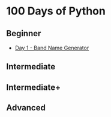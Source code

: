 <h1>100 Days of Python</h1>

<h2>Beginner</h2>

- [Day 1 - Band Name Generator](https://github.com/quinnanderson1/100DaysofPython/blob/main/Day1/Day1.md)

<h2>Intermediate</h2>

<h2>Intermediate+</h2>

<h2>Advanced</h2>
